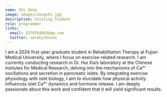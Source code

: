 ```yaml
---
name: Shi Zeng
image: images/zengshi.jpg
description: Visiting Student
role: programmer
links:
  email: 2379764603@qq.com
  twitter: sarahjohnson
---
```


 I am a 2024 first-year graduate student in Rehabilitation Therapy at Fujian Medical University, where I focus on exercise-related research. I am currently conducting research in Dr. Hui Xia’s laboratory at the Chinese Instiutes for Medical Research, delving into the mechanisms of Ca²⁺ oscillations and secretion in pancreatic islets. By integrating exercise physiology with islet biology, I aim to elucidate how physical activity influences islet Ca²⁺ dynamics and hormone release. I am deeply passionate about this work and confident that it will yield significant results.
